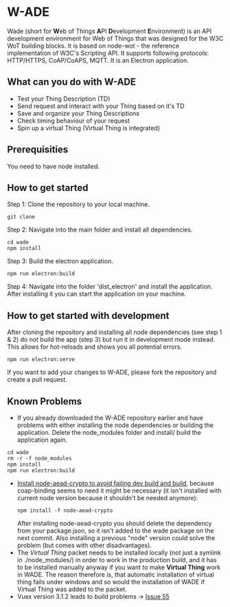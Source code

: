 # W-ADE

Wade (short for **W**eb of Things **A**PI **D**evelopment **E**nvironment) is an API development environment for Web of Things that was designed for the W3C WoT building blocks. 
It is based on node-wot - the reference implementation of W3C's Scripting API. 
It supports following protocols: HTTP/HTTPS, CoAP/CoAPS, MQTT.
It is an Electron application.

## What can you do with W-ADE
- Test your Thing Description (TD)
- Send request and interact with your Thing based on it's TD
- Save and organize your Thing Descriptions
- Check timing behaviour of your request
- Spin up a virtual Thing (Virtual Thing is integrated)

## Prerequisities
You need to have node installed. 

## How to get started

Step 1: Clone the repository to your local machine. 
```
git clone 
```
Step 2: Navigate into the main folder and install all dependencies. 
```
cd wade
npm install 
````
Step 3: Build the electron application.
```
npm run electron:build
```
Step 4: Navigate into the folder 'dist_electron' and install the application. After installing it you can start the application on your machine.

## How to get started with development

After cloning the repository and installing all node dependencies (see step 1 & 2) do not build the app (step 3) but run it in development mode instead. 
This allows for hot-reloads and shows you all potential errors. 
```
npm run electron:serve
```
If you want to add your changes to W-ADE, please fork the repository and create a pull request.


## Known Problems
  - If you already downloaded the W-ADE repository earlier and have problems with either installing the node dependencies or building the application. Delete the node_modules folder and install/ build the application again.
  ```
  cd wade 
  rm -r -f node_modules
  npm install 
  npm run electron:build
  ```
- [Install node-aead-crypto to avoid failing dev build and build](https://gitlab.lrz.de/tum-ei-esi/wade/issues/22),
   because coap-binding seems to need it might be necessary (it isn't installed
   with current node version because it shouldn't be needed anymore):  
  ```
  npm install -f node-aead-crypto
  ```  
  After installing node-aead-crypto you should delete the dependency from your package.json, so it isn't added to the wade package on the next commit. Also installing a previous "node" version could solve the problem (but
  comes with other disadvantages).
- The *Virtual Thing* packet needs to be installed locally (not just a symlink in ./node_modules/) in order to work in the production build, and it has to be installed manually anyway if you want to make **Virtual Thing** work in WADE. The reason therefore is, that automatic installation of virtual thing fails under windows and so would
the installation of WADE if Virtual Thing was added to the packet.
- Vuex version 3.1.2 leads to build problems -> [Issue 55](https://gitlab.lrz.de/tum-ei-esi/wade/issues/55)